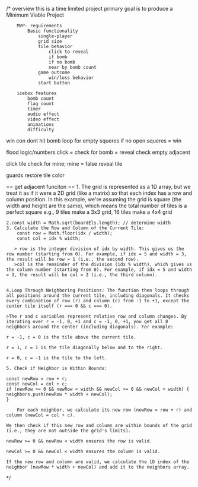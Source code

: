 /*
        overview
    this is a time limited project primary goal is to produce a Minimum Viable Project

        MVP- requirements
            Basic functionality
                single-player
                grid size
                tile behavior
                    click to reveal
                    if bomb 
                    if no bomb
                    near by bomb count
                game outcome
                    win/loss behavior
                start button

        icebox features
            bomb count
            flag count
            timer
            audio effect
            video effect
            animations
            difficulty



win con
dont hit bomb
loop for empty squeres if no open squeres = win


flood logic/numbers
click = check for bomb = reveal 
check empty adjacent



click tile
check for mine; mine = false
reveal tile


guards
restore tile color




== get adjacent funciton ==
    1. The grid is represented as a 1D array, but we treat it as if it were a 2D grid (like a matrix) so that each index has a row and column position. In this example, we're assuming the grid is square (the width and height are the same), which means the total number of tiles is a perfect square e.g., 9 tiles make a 3x3 grid, 16 tiles make a 4x4 grid

    2.const width = Math.sqrt(boardEls.length); // determine width
    3. Calculate the Row and Column of the Current Tile:
        const row = Math.floor(idx / width);
        const col = idx % width;

       > row is the integer division of idx by width. This gives us the row number (starting from 0). For example, if idx = 5 and width = 3, the result will be row = 1 (i.e., the second row).
       >col is the remainder of the division (idx % width), which gives us the column number (starting from 0). For example, if idx = 5 and width = 3, the result will be col = 2 (i.e., the third column).


    4.Loop Through Neighboring Positions: The function then loops through all positions around the current tile, including diagonals. It checks every combination of row (r) and column (c) from -1 to +1, except the center tile itself (r === 0 && c === 0).

    >The r and c variables represent relative row and column changes. By iterating over r = -1, 0, +1 and c = -1, 0, +1, you get all 8 neighbors around the center (including diagonals). For example:

    r = -1, c = 0 is the tile above the current tile.

    r = 1, c = 1 is the tile diagonally below and to the right.

    r = 0, c = -1 is the tile to the left.

    5. Check if Neighbor is Within Bounds:

    const newRow = row + r;
    const newCol = col + c;
    if (newRow >= 0 && newRow < width && newCol >= 0 && newCol < width) {
    neighbors.push(newRow * width + newCol);
    }

        For each neighbor, we calculate its new row (newRow = row + r) and column (newCol = col + c).

    We then check if this new row and column are within bounds of the grid (i.e., they are not outside the grid's limits).

    newRow >= 0 && newRow < width ensures the row is valid.

    newCol >= 0 && newCol < width ensures the column is valid.

    If the new row and column are valid, we calculate the 1D index of the neighbor (newRow * width + newCol) and add it to the neighbors array.
*/